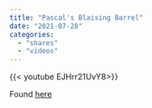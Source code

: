 ```yaml
---
title: "Pascal's Blaising Barrel"
date: "2021-07-28"
categories:
  - "shares"
  - "videos"
---
```


<div style="width: 70vw;">{{< youtube EJHrr21UvY8>}}</div>

Found [here](https://ciechanow.ski/naval-architecture/)
